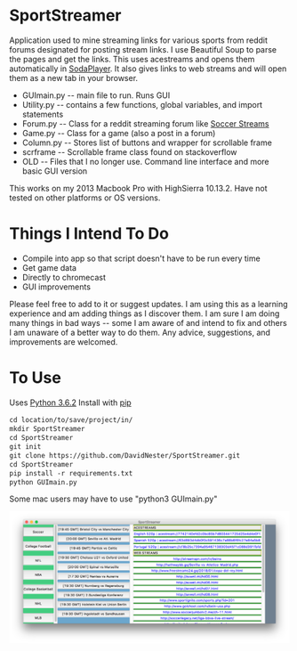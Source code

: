 #     SportStreamer

Application used to mine streaming links for various sports from reddit forums designated for
posting stream links. I use Beautiful Soup to parse the pages and get the links. This uses
acestreams and opens them automatically in [SodaPlayer](https://www.sodaplayer.com/). It also
gives links to web streams and will open them as a new tab in your browser.

- GUImain.py -- main file to run. Runs GUI
- Utility.py -- contains a few functions, global variables, and import statements
- Forum.py -- Class for a reddit streaming forum like [Soccer Streams](https://www.reddit.com/r/soccerstreams/)
- Game.py -- Class for a game (also a post in a forum)
- Column.py -- Stores list of buttons and wrapper for scrollable frame
- scrframe -- Scrollable frame class found on stackoverflow
- OLD -- Files that I no longer use. Command line interface and more basic GUI version

This works on my 2013 Macbook Pro with HighSierra 10.13.2. Have not tested on other platforms or OS versions.

# Things I Intend To Do
- Compile into app so that script doesn't have to be run every time
- Get game data
- Directly to chromecast
- GUI improvements

Please feel free to add to it or suggest updates. I am using this as a learning experience
and am adding things as I discover them. I am sure I am doing many things in bad ways -- some I
am aware of and intend to fix and others I am unaware of a better way to do them. Any advice,
suggestions, and improvements are welcomed.

#     To Use
Uses [Python 3.6.2](https://www.python.org/downloads/release/python-362/)
Install with [pip](https://pip.pypa.io/en/stable/installing/#installing-with-get-pip-py) 
```
cd location/to/save/project/in/
mkdir SportStreamer
cd SportStreamer
git init
git clone https://github.com/DavidNester/SportStreamer.git
cd SportStreamer
pip install -r requirements.txt
python GUImain.py 
```
Some mac users may have to use "python3 GUImain.py"

![Alt text](https://github.com/DavidNester/SportStreamer/blob/master/UseScreenshot.png "Use Screenshot")
